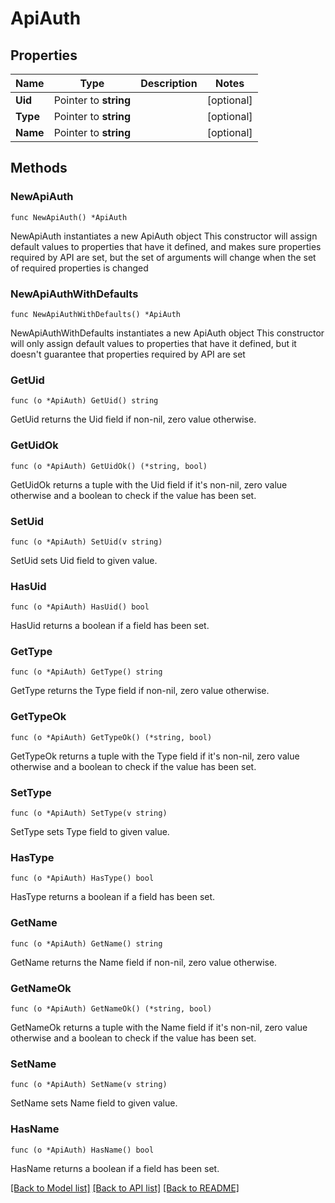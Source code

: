 # ApiAuth

## Properties

Name | Type | Description | Notes
------------ | ------------- | ------------- | -------------
**Uid** | Pointer to **string** |  | [optional] 
**Type** | Pointer to **string** |  | [optional] 
**Name** | Pointer to **string** |  | [optional] 

## Methods

### NewApiAuth

`func NewApiAuth() *ApiAuth`

NewApiAuth instantiates a new ApiAuth object
This constructor will assign default values to properties that have it defined,
and makes sure properties required by API are set, but the set of arguments
will change when the set of required properties is changed

### NewApiAuthWithDefaults

`func NewApiAuthWithDefaults() *ApiAuth`

NewApiAuthWithDefaults instantiates a new ApiAuth object
This constructor will only assign default values to properties that have it defined,
but it doesn't guarantee that properties required by API are set

### GetUid

`func (o *ApiAuth) GetUid() string`

GetUid returns the Uid field if non-nil, zero value otherwise.

### GetUidOk

`func (o *ApiAuth) GetUidOk() (*string, bool)`

GetUidOk returns a tuple with the Uid field if it's non-nil, zero value otherwise
and a boolean to check if the value has been set.

### SetUid

`func (o *ApiAuth) SetUid(v string)`

SetUid sets Uid field to given value.

### HasUid

`func (o *ApiAuth) HasUid() bool`

HasUid returns a boolean if a field has been set.

### GetType

`func (o *ApiAuth) GetType() string`

GetType returns the Type field if non-nil, zero value otherwise.

### GetTypeOk

`func (o *ApiAuth) GetTypeOk() (*string, bool)`

GetTypeOk returns a tuple with the Type field if it's non-nil, zero value otherwise
and a boolean to check if the value has been set.

### SetType

`func (o *ApiAuth) SetType(v string)`

SetType sets Type field to given value.

### HasType

`func (o *ApiAuth) HasType() bool`

HasType returns a boolean if a field has been set.

### GetName

`func (o *ApiAuth) GetName() string`

GetName returns the Name field if non-nil, zero value otherwise.

### GetNameOk

`func (o *ApiAuth) GetNameOk() (*string, bool)`

GetNameOk returns a tuple with the Name field if it's non-nil, zero value otherwise
and a boolean to check if the value has been set.

### SetName

`func (o *ApiAuth) SetName(v string)`

SetName sets Name field to given value.

### HasName

`func (o *ApiAuth) HasName() bool`

HasName returns a boolean if a field has been set.


[[Back to Model list]](../README.md#documentation-for-models) [[Back to API list]](../README.md#documentation-for-api-endpoints) [[Back to README]](../README.md)


